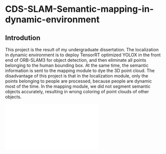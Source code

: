 # CDS-SLAM-Semantic-mapping-in-dynamic-environment
## Introdution
This project is the result of my undergraduate dissertation. The localization in dynamic environment is to deploy TensorRT optimized YOLOX in the front end of ORB-SLAM3 for object detection, and then eliminate all points belonging to the human bounding box. At the same time, the semantic information is sent to the mapping module to dye the 3D point cloud. The disadvantage of this project is that in the localization  module, only the points belonging to people are processed, because people are dynamic most of the time. In the mapping module, we did not segment semantic objects accurately, resulting in wrong coloring of point clouds of other objects.
<iframe src="//player.bilibili.com/player.html?aid=983703014&bvid=BV1St4y157qH&cid=781449723&page=1" scrolling="no" border="0" frameborder="no" framespacing="0" allowfullscreen="true"> </iframe>
